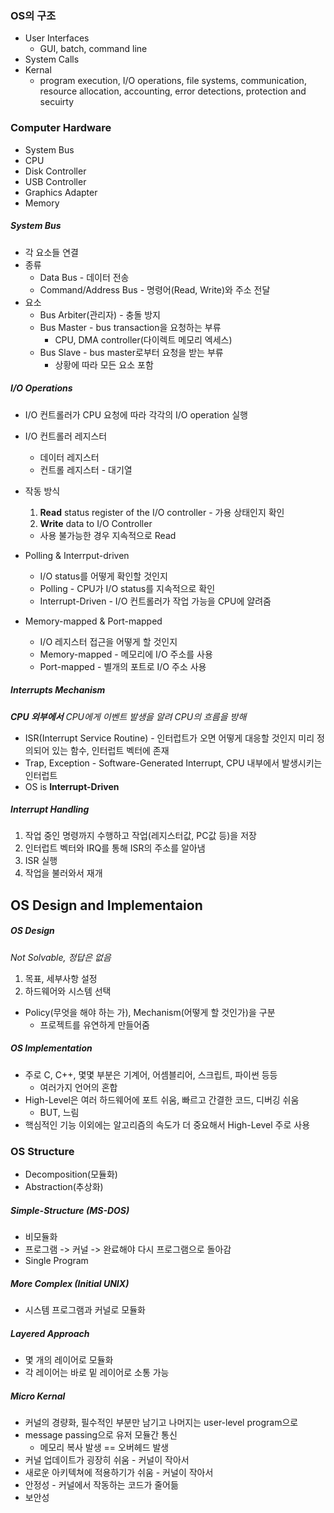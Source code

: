 ### OS의 구조

- User Interfaces
  - GUI, batch, command line
- System Calls
- Kernal
  - program execution, I/O operations, file systems, communication, resource allocation, accounting, error detections, protection and secuirty

### Computer Hardware

- System Bus
- CPU
- Disk Controller
- USB Controller
- Graphics Adapter
- Memory

##### System Bus

- 각 요소들 연결
- 종류
  - Data Bus - 데이터 전송
  - Command/Address Bus - 명령어(Read, Write)와 주소 전달
- 요소
  - Bus Arbiter(관리자) - 충돌 방지
  - Bus Master - bus transaction을 요청하는 부류
    - CPU, DMA controller(다이렉트 메모리 엑세스)
  - Bus Slave - bus master로부터 요청을 받는 부류
    - 상황에 따라 모든 요소 포함

##### I/O Operations

- I/O 컨트롤러가 CPU 요청에 따라 각각의 I/O operation 실행
- I/O 컨트롤러 레지스터
  - 데이터 레지스터
  - 컨트롤 레지스터 - 대기열
- 작동 방식

  1. **Read** status register of the I/O controller - 가용 상태인지 확인
  2. **Write** data to I/O Controller

  - 사용 불가능한 경우 지속적으로 Read

- Polling & Interrput-driven
  - I/O status를 어떻게 확인할 것인지
  - Polling - CPU가 I/O status를 지속적으로 확인
  - Interrupt-Driven - I/O 컨트롤러가 작업 가능을 CPU에 얄려줌
- Memory-mapped & Port-mapped
  - I/O 레지스터 접근을 어떻게 할 것인지
  - Memory-mapped - 메모리에 I/O 주소를 사용
  - Port-mapped - 별개의 포트로 I/O 주소 사용

##### Interrupts Mechanism

_**CPU 외부에서** CPU에게 이벤트 발생을 알려 CPU의 흐름을 방해_

- ISR(Interrupt Service Routine) - 인터럽트가 오면 어떻게 대응할 것인지 미리 정의되어 있는 함수, 인터럽트 벡터에 존재
- Trap, Exception - Software-Generated Interrupt, CPU 내부에서 발생시키는 인터럽트
- OS is **Interrupt-Driven**

##### Interrupt Handling

1. 작업 중인 명령까지 수행하고 작업(레지스터값, PC값 등)을 저장
2. 인터럽트 벡터와 IRQ를 통해 ISR의 주소를 알아냄
3. ISR 실행
4. 작업을 불러와서 재개

## OS Design and Implementaion

##### OS Design

_Not Solvable, 정답은 없음_

1. 목표, 세부사항 설정
2. 하드웨어와 시스템 선택

- Policy(무엇을 해야 하는 가), Mechanism(어떻게 할 것인가)을 구분
  - 프로젝트를 유연하게 만들어줌

##### OS Implementation

- 주로 C, C++, 몇몇 부분은 기계어, 어셈블리어, 스크립트, 파이썬 등등
  - 여러가지 언어의 혼합
- High-Level은 여러 하드웨어에 포트 쉬움, 빠르고 간결한 코드, 디버깅 쉬움
  - BUT, 느림
- 핵심적인 기능 이외에는 알고리즘의 속도가 더 중요해서 High-Level 주로 사용

### OS Structure

- Decomposition(모듈화)
- Abstraction(추상화)

##### Simple-Structure (MS-DOS)

- 비모듈화
- 프로그램 -> 커널 -> 완료해야 다시 프로그램으로 돌아감
- Single Program

##### More Complex (Initial UNIX)

- 시스템 프로그램과 커널로 모듈화

##### Layered Approach

- 몇 개의 레이어로 모듈화
- 각 레이어는 바로 밑 레이어로 소통 가능

##### Micro Kernal

- 커널의 경량화, 필수적인 부분만 남기고 나머지는 user-level program으로
- message passing으로 유저 모듈간 통신
  - 메모리 복사 발생 == 오버헤드 발생
- 커널 업데이트가 굉장히 쉬움 - 커널이 작아서
- 새로운 아키텍쳐에 적용하기가 쉬움 - 커널이 작아서
- 안정성 - 커널에서 작동하는 코드가 줄어듦
- 보안성

#####
